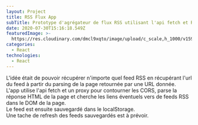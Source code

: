 ```yaml
---
layout: Project
title: RSS Flux App
subTitle: Prototype d'agrégateur de flux RSS utilisant l'api fetch et React
date: 2020-07-30T15:16:18.549Z
featuredImage: >-
  https://res.cloudinary.com/dmcl9xqto/image/upload/c_scale,h_1000/v1596125407/website/Capture_d_e%CC%81cran_le_2020-07-30_a%CC%80_11.25.31_ltrgbz.png
categories:
  - React
technologies:
  - React
---
```

L'idée était de pouvoir récupérer n'importe quel feed RSS en récupérant l'url du feed à partir du parsing de la page retournée par une URL donnée.\
L'app utilise l'api fetch et un proxy pour contourner les CORS, parse la réponse HTML de la page et cherche les liens éventuels vers de feeds RSS dans le DOM de la page.\
Le feed est ensuite sauvegardé dans le localStorage.\
Une tache de refresh des feeds sauvegardés est à prévoir.
